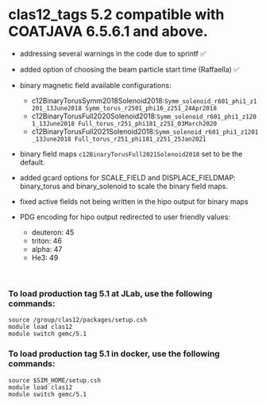 # clas12_tags 5.2 compatible with COATJAVA 6.5.6.1 and above.


- addressing several warnings in the code due to sprintf :white_check_mark:
- added option of choosing the beam particle start time (Raffaella) :white_check_mark:
- binary magnetic field available configurations:

  - c12BinaryTorusSymm2018Solenoid2018:`Symm_solenoid_r601_phi1_z1201_13June2018 Symm_torus_r2501_phi16_z251_24Apr2018`
  - c12BinaryTorusFull2020Solenoid2018:`Symm_solenoid_r601_phi1_z1201_13June2018 Full_torus_r251_phi181_z251_03March2020`
  - c12BinaryTorusFull2021Solenoid2018:`Symm_solenoid_r601_phi1_z1201_13June2018 Full_torus_r251_phi181_z251_25Jan2021`

- binary field maps `c12BinaryTorusFull2021Solenoid2018` set to be the default.
- added gcard options for SCALE_FIELD and DISPLACE_FIELDMAP: binary_torus and binary_solenoid to scale the binary field maps.
- fixed active fields not being written in the hipo output for binary maps
- PDG encoding for hipo output redirected to user friendly values: 
  - deuteron: 45
  - triton: 46
  - alpha: 47
  - He3: 49


<br>

### To load production tag 5.1 at JLab, use the following commands:

```
source /group/clas12/packages/setup.csh
module load clas12
module switch gemc/5.1
```

### To load production tag 5.1 in docker, use the following commands:

```
source $SIM_HOME/setup.csh
module load clas12
module switch gemc/5.1
```

<br>
   
